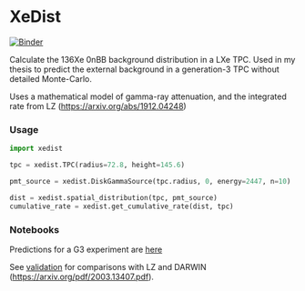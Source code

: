 # **XeDist**
[![Binder](https://mybinder.org/badge_logo.svg)](https://mybinder.org/v2/gh/rob-tay/XeDist/master)

Calculate the 136Xe 0nBB background distribution in a LXe TPC. Used in my thesis to predict the external background in a generation-3 TPC without detailed Monte-Carlo. 

Uses a mathematical model of gamma-ray attenuation, and the integrated rate from LZ (https://arxiv.org/abs/1912.04248) 

### Usage

```python
import xedist

tpc = xedist.TPC(radius=72.8, height=145.6)

pmt_source = xedist.DiskGammaSource(tpc.radius, 0, energy=2447, n=10)

dist = xedist.spatial_distribution(tpc, pmt_source)
cumulative_rate = xedist.get_cumulative_rate(dist, tpc)
```
### Notebooks
Predictions for a G3 experiment are [here](g3.ipynb)

See [validation](validation.ipynb) for comparisons with LZ and DARWIN (https://arxiv.org/pdf/2003.13407.pdf). 

